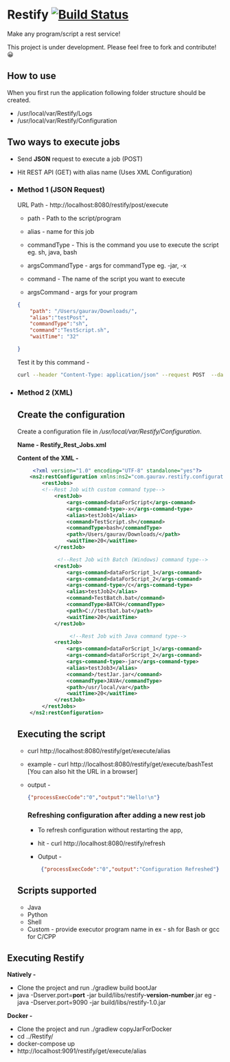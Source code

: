 # Restify [![Build Status](https://travis-ci.org/gauravat16/Restify.svg?branch=master)](https://travis-ci.org/gauravat16/Restify)

Make any program/script a rest service!

This project is under development. Please feel free to fork and contribute! 😀


## How to use

When you first run the application following folder structure should be created. 

* /usr/local/var/Restify/Logs
* /usr/local/var/Restify/Configuration

## Two ways to execute jobs

* Send **JSON** request to execute a job (POST)
* Hit REST API (GET) with alias name (Uses XML Configuration)

* ### Method 1 (JSON Request)

  URL Path - http://localhost:8080/restify/post/execute

  * path - Path to the script/program

  * alias - name for this job

  * commandType - This is the command you use to execute the script eg. sh, java, bash

  * argsCommandType - args for commandType eg. -jar, -x

  * command - The name of the script you want to execute

  * argsCommand -  args for your program


  ```json
  {
      "path": "/Users/gaurav/Downloads/",
      "alias":"testPost",
      "commandType":"sh",
      "command":"TestScript.sh",
      "waitTime": "32"
  
  }
  ```

  Test it by this command - 

  ```bash
  curl --header "Content-Type: application/json" --request POST  --data '{"path": "/Users/gaurav/Downloads/", "alias":"testPost", "commandType":"sh", "command":"TestScript.sh", "waitTime": "32"}' http://localhost:8080/restify/post/execute
  
  ```

* ### Method 2 (XML)

  ## Create the configuration

  Create a configuration file in _/usr/local/var/Restify/Configuration_.

  **Name - Restify_Rest_Jobs.xml**

  **Content of the XML -** 

  ```xml
       <?xml version="1.0" encoding="UTF-8" standalone="yes"?>
      <ns2:restConfiguration xmlns:ns2="com.gaurav.restify.configuration">
          <restJobs>
          <!--Rest Job with custom command type-->
              <restJob>
                  <args-command>dataForScript</args-command>
                  <args-command-type>-x</args-command-type>
                  <alias>testJob1</alias>
                  <command>TestScript.sh</command>
                  <commandType>bash</commandType>
                  <path>/Users/gaurav/Downloads/</path>
                  <waitTime>20</waitTime>
              </restJob>

               <!--Rest Job with Batch (Windows) command type-->
              <restJob>
                  <args-command>dataForScript_1</args-command>
                  <args-command>dataForScript_2</args-command>
                  <args-command-type>/c</args-command-type>
                  <alias>testJob2</alias>
                  <command>TestBatch.bat</command>
                  <commandType>BATCH</commandType>
                  <path>C://testbat.bat</path>
                  <waitTime>20</waitTime>
              </restJob>

                   <!--Rest Job with Java command type-->
              <restJob>
                  <args-command>dataForScript_1</args-command>
                  <args-command>dataForScript_2</args-command>
                  <args-command-type>-jar</args-command-type>
                  <alias>testJob3</alias>
                  <command>/testJar.jar</command>
                  <commandType>JAVA</commandType>
                  <path>/usr/local/var</path>
                  <waitTime>20</waitTime>
              </restJob>
          </restJobs>
      </ns2:restConfiguration>
  ```



  ## Executing the script

  * curl http://localhost:8080/restify/get/execute/alias 

  * example - curl http://localhost:8080/restify/get/execute/bashTest
    [You can also hit the URL in a browser]

  * output - 

      ```json
      {"processExecCode":"0","output":"Hello!\n"}
      ```

      ### Refreshing configuration after adding a new rest job
      * To refresh configuration without restarting the app,

      * hit - curl http://localhost:8080/restify/refresh 

      * Output -

        ```json
         {"processExecCode":"0","output":"Configuration Refreshed"}
        ```


  ## Scripts supported

  * Java
  * Python
  * Shell
  * Custom - provide executor program name in <commandType></commandType> ex - sh for Bash or gcc for C/CPP



## Executing Restify
 **Natively -** 
 * Clone the project and run ./gradlew build bootJar
 * java -Dserver.port=**port** -jar build/libs/restify-**version-number**.jar 
 eg - java -Dserver.port=9090 -jar build/libs/restify-1.0.jar 
 
 **Docker -** 
  * Clone the project and run ./gradlew copyJarForDocker
  * cd ../Restify/
  * docker-compose up
  * http://localhost:9091/restify/get/execute/alias

